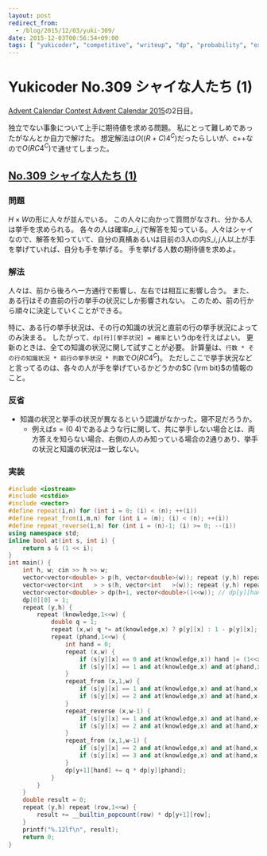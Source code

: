 ```yaml
---
layout: post
redirect_from:
  - /blog/2015/12/03/yuki-309/
date: 2015-12-03T00:56:54+09:00
tags: [ "yukicoder", "competitive", "writeup", "dp", "probability", "expected-value" ]
---
```


# Yukicoder No.309 シャイな人たち (1)

[Advent Calendar Contest Advent Calendar 2015](http://www.adventar.org/calendars/912)の2日目。

独立でない事象について上手に期待値を求める問題。
私にとって難しめであったがなんとか自力で解けた。
想定解法は$O((R+C)4^C)$だったらしいが、c++なので$O(RC4^C)$で通せてしまった。

<!-- more -->

## [No.309 シャイな人たち (1)](http://yukicoder.me/problems/846)

### 問題

$H\times W$の形に人々が並んでいる。
この人々に向かって質問がなされ、分かる人は挙手を求められる。
各々の人は確率$p\_{i,j}$で解答を知っている。人々はシャイなので、解答を知っていて、自分の真横あるいは目前の3人の内$S\_{i,j}$人以上が手を挙げていれば、自分も手を挙げる。
手を挙げる人数の期待値を求めよ。

### 解法

人々は、前から後ろへ一方通行で影響し、左右では相互に影響し合う。
また、ある行はその直前の行の挙手の状況にしか影響されない。
このため、前の行から順々に決定していくことができる。

特に、ある行の挙手状況は、その行の知識の状況と直前の行の挙手状況によってのみ決まる。
したがって、`dp[行][挙手状況] = 確率`というdpを行えばよい。
更新のときは、全ての知識の状況に関して試すことが必要。
計算量は、`行数 * その行の知識状況 * 前行の挙手状況 * 列数`で$O(RC 4^C)$。
ただしここで挙手状況などと言ってるのは、各々の人が手を挙げているかどうかの$C {\rm bit}$の情報のこと。

### 反省

-   知識の状況と挙手の状況が異なるという認識がなかった。寝不足だろうか。
    -   例えば$s = (0~4)$であるような行に関して、共に挙手しない場合とは、両方答えを知らない場合、右側の人のみ知っている場合の2通りあり、挙手の状況と知識の状況は一致しない。

### 実装

``` c++
#include <iostream>
#include <cstdio>
#include <vector>
#define repeat(i,n) for (int i = 0; (i) < (n); ++(i))
#define repeat_from(i,m,n) for (int i = (m); (i) < (n); ++(i))
#define repeat_reverse(i,n) for (int i = (n)-1; (i) >= 0; --(i))
using namespace std;
inline bool at(int s, int i) {
    return s & (1 << i);
}
int main() {
    int h, w; cin >> h >> w;
    vector<vector<double> > p(h, vector<double>(w)); repeat (y,h) repeat (x,w) { cin >> p[y][x]; p[y][x] /= 100; }
    vector<vector<int   > > s(h, vector<int   >(w)); repeat (y,h) repeat (x,w)   cin >> s[y][x];
    vector<vector<double> > dp(h+1, vector<double>(1<<w)); // dp[y][hand] = probability
    dp[0][0] = 1;
    repeat (y,h) {
        repeat (knowledge,1<<w) {
            double q = 1;
            repeat (x,w) q *= at(knowledge,x) ? p[y][x] : 1 - p[y][x];
            repeat (phand,1<<w) {
                int hand = 0;
                repeat (x,w) {
                    if (s[y][x] == 0 and at(knowledge,x)) hand |= (1<<x);
                    if (s[y][x] == 1 and at(knowledge,x) and at(phand,x)) hand |= (1<<x);
                }
                repeat_from (x,1,w) {
                    if (s[y][x] == 1 and at(knowledge,x) and at(hand,x-1)) hand |= (1<<x);
                    if (s[y][x] == 2 and at(knowledge,x) and at(hand,x-1) and at(phand,x)) hand |= (1<<x);
                }
                repeat_reverse (x,w-1) {
                    if (s[y][x] == 1 and at(knowledge,x) and at(hand,x+1)) hand |= (1<<x);
                    if (s[y][x] == 2 and at(knowledge,x) and at(hand,x+1) and at(phand,x)) hand |= (1<<x);
                }
                repeat_from (x,1,w-1) {
                    if (s[y][x] == 2 and at(knowledge,x) and at(hand,x-1) and at(hand,x+1)) hand |= (1<<x);
                    if (s[y][x] == 3 and at(knowledge,x) and at(hand,x-1) and at(hand,x+1) and at(phand,x)) hand |= (1<<x);
                }
                dp[y+1][hand] += q * dp[y][phand];
            }
        }
    }
    double result = 0;
    repeat (y,h) repeat (row,1<<w) {
        result += __builtin_popcount(row) * dp[y+1][row];
    }
    printf("%.12lf\n", result);
    return 0;
}
```
